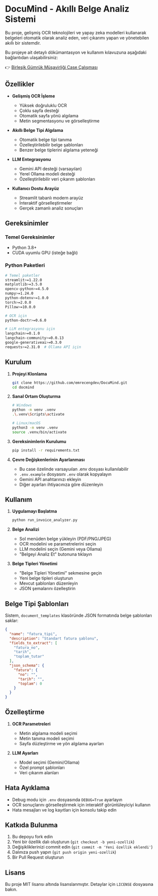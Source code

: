 # DocuMind - Akıllı Belge Analiz Sistemi

Bu proje, gelişmiş OCR teknolojileri ve yapay zeka modelleri kullanarak belgeleri otomatik olarak analiz eden, veri çıkarımı yapan ve yönetebilen akıllı bir sistemdir.

Bu projeye ait detaylı dökümantasyon ve kullanım kılavuzuna aşağıdaki bağlantıdan ulaşabilirsiniz:

👉 [Birleşik Gümrük Müşavirliği Case Çalışması](https://learned-silkworm-839.notion.site/Birle-ik-G-mr-k-M-avirli-i-Case-al-mas-1a6831570df0803fb76ac9a2a788b1ee?pvs=4)


## Özellikler

- **Gelişmiş OCR İşleme**
  - Yüksek doğruluklu OCR
  - Çoklu sayfa desteği
  - Otomatik sayfa yönü algılama
  - Metin segmentasyonu ve görselleştirme

- **Akıllı Belge Tipi Algılama**
  - Otomatik belge tipi tanıma
  - Özelleştirilebilir belge şablonları
  - Benzer belge tiplerini algılama yeteneği

- **LLM Entegrasyonu**
  - Gemini API desteği (varsayılan)
  - Yerel Ollama modeli desteği
  - Özelleştirilebilir veri çıkarım şablonları

- **Kullanıcı Dostu Arayüz**
  - Streamlit tabanlı modern arayüz
  - İnteraktif görselleştirmeler
  - Gerçek zamanlı analiz sonuçları

## Gereksinimler

### Temel Gereksinimler
- Python 3.8+
- CUDA uyumlu GPU (isteğe bağlı)

### Python Paketleri
```bash
# Temel paketler
streamlit>=1.22.0
matplotlib>=3.5.0
opencv-python>=4.5.0
numpy>=1.24.0
python-dotenv>=1.0.0
torch>=2.0.0
Pillow>=10.0.0

# OCR için
python-doctr>=0.6.0

# LLM entegrasyonu için
langchain>=0.1.0
langchain-community>=0.0.13
google-generativeai>=0.3.0
requests>=2.31.0  # Ollama API için
```

## Kurulum

1. **Projeyi Klonlama**
   ```bash
   git clone https://github.com/emrecengdev/DocuMind.git
   cd docmind
   ```

2. **Sanal Ortam Oluşturma**
   ```bash
   # Windows
   python -m venv .venv
   .\.venv\Scripts\activate

   # Linux/macOS
   python3 -m venv .venv
   source .venv/bin/activate
   ```

3. **Gereksinimlerin Kurulumu**
   ```bash
   pip install -r requirements.txt
   ```

4. **Çevre Değişkenlerinin Ayarlanması**
   - Bu case özelinde varsayuılan .env dosyası kullanılabilir
   - `.env.example` dosyasını `.env` olarak kopyalayın
   - Gemini API anahtarınızı ekleyin
   - Diğer ayarları ihtiyacınıza göre düzenleyin

## Kullanım

1. **Uygulamayı Başlatma**
   ```bash
   python run_invoice_analyzer.py
   ```

2. **Belge Analizi**
   - Sol menüden belge yükleyin (PDF/PNG/JPEG)
   - OCR modelini ve parametrelerini seçin
   - LLM modelini seçin (Gemini veya Ollama)
   - "Belgeyi Analiz Et" butonuna tıklayın

3. **Belge Tipleri Yönetimi**
   - "Belge Tipleri Yönetimi" sekmesine geçin
   - Yeni belge tipleri oluşturun
   - Mevcut şablonları düzenleyin
   - JSON şemalarını özelleştirin

## Belge Tipi Şablonları

Sistem, `document_templates` klasöründe JSON formatında belge şablonları saklar:

```json
{
  "name": "fatura_tipi",
  "description": "Standart fatura şablonu",
  "fields_to_extract": [
    "fatura_no",
    "tarih",
    "toplam_tutar"
  ],
  "json_schema": {
    "fatura": {
      "no": "",
      "tarih": "",
      "toplam": 0
    }
  }
}
```

## Özelleştirme

1. **OCR Parametreleri**
   - Metin algılama modeli seçimi
   - Metin tanıma modeli seçimi
   - Sayfa düzleştirme ve yön algılama ayarları

2. **LLM Ayarları**
   - Model seçimi (Gemini/Ollama)
   - Özel prompt şablonları
   - Veri çıkarım alanları

## Hata Ayıklama

- Debug modu için `.env` dosyasında `DEBUG=True` ayarlayın
- OCR sonuçlarını görselleştirmek için interaktif görüntüleyiciyi kullanın
- Hata mesajları ve log kayıtları için konsolu takip edin

## Katkıda Bulunma

1. Bu depoyu fork edin
2. Yeni bir özellik dalı oluşturun (`git checkout -b yeni-ozellik`)
3. Değişikliklerinizi commit edin (`git commit -m 'Yeni özellik eklendi'`)
4. Dalınıza push yapın (`git push origin yeni-ozellik`)
5. Bir Pull Request oluşturun

## Lisans

Bu proje MIT lisansı altında lisanslanmıştır. Detaylar için `LICENSE` dosyasına bakın. 
